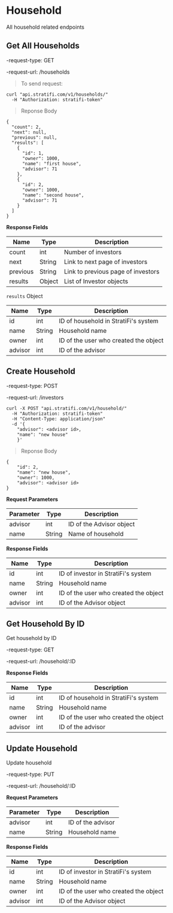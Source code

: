 # Household

All household related endpoints


## Get All Households

-request-type: GET

-request-url: /households

> To send request:

```shell
curl "api.stratifi.com/v1/households/"
  -H "Authorization: stratifi-token"
```

> Reponse Body

```shell
{
  "count": 2,
  "next": null,
  "previous": null,
  "results": [
    {
      "id": 1,
      "owner": 1000,
      "name": "first house",
      "advisor": 71
    },
    {
      "id": 2,
      "owner": 1000,
      "name": "second house",
      "advisor": 71
    }
  ]
}

```

**Response Fields**

Name | Type | Description
-----|------|------------
count | int | Number of investors
next | String | Link to next page of investors
previous | String | Link to previous page of investors
results | Object | List of Investor objects

`results` Object

Name | Type | Description
-----|------|------------
id | int | ID of household in StratiFi's system
name | String | Household name
owner | int | ID of the user who created the object
advisor | int |  ID of the advisor


## Create Household

-request-type: POST

-request-url: /investors

```shell
curl -X POST "api.stratifi.com/v1/household/"
  -H "Authorization: stratifi-token"
  -H "Content-Type: application/json"
  -d '{
    "advisor": <advisor id>,
    "name": "new house"
    }'
```

> Reponse Body

```shell
{
    "id": 2,
    "name": "new house",
    "owner": 1000,
    "advisor": <advisor id>
}

```

**Request Parameters**

Parameter | Type | Description
----------|------|------------
advisor | int | ID of the Advisor object
name | String | Name of household


**Response Fields**

Name | Type | Description
-----|------|------------
id | int | ID of investor in StratiFi's system
name | String | Household name
owner | int | ID of the user who created the object
advisor | int | ID of the Advisor object


## Get Household By ID

Get household by ID

-request-type: GET

-request-url: /household/:ID

**Response Fields**

Name | Type | Description
-----|------|------------
id | int | ID of household in StratiFi's system
name | String | Household name
owner | int | ID of the user who created the object
advisor | int | ID of the advisor


## Update Household

Update household

-request-type: PUT

-request-url: /household/:ID


**Request Parameters**

Parameter | Type | Description
----------|------|------------
advisor | int | ID of the advisor
name | String | Household name


**Response Fields**

Name | Type | Description
-----|------|------------
id | int | ID of investor in StratiFi's system
name | String | Household name
owner | int | ID of the user who created the object
advisor | int | ID of the Advisor object
